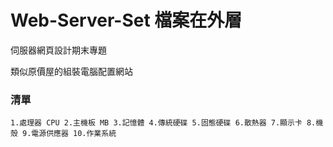 # Web-Server-Set 檔案在外層

伺服器網頁設計期末專題

類似原價屋的組裝電腦配置網站


### 清單
``1.處理器 CPU
2.主機板 MB
3.記憶體
4.傳統硬碟
5.固態硬碟
6.散熱器
7.顯示卡
8.機殼
9.電源供應器
10.作業系統``
